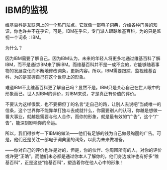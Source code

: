 # IBM的监视

维基百科是互联网上的一个热门站点，它就像一部电子词典，介绍各种门类的知识，你也许并不在乎它，可是，IBM在乎它，专门派人跟踪维基百科，为的只是监视一个词条：IBM。 

为什么？ 

因为IBM需要了解自己。因为IBM认为，未来的年轻人将更多地通过维基百科了解IBM，而不是通过IBM来了解IBM。而维基百科并不是一成不变的，它能够随着事物的发展变化而不断地修改词条，更新内容。所以，IBM需要跟踪、监视维基百科，为的是掌握自己在这个世界上的形象。 

难道IBM不比维基百科更了解自己吗？显然不是。IBM只是关心自己在世人眼中的形象而已。世人对IBM的评价，对IBM来说，才是真正有价值的评价。 

不要认为这样很累，也不要把但丁的名言“走自己的路，让别人去说吧”当成唯一的信条，这个世界你不能靠单打独斗去成就什么，你需要别人的认可，你越是想做一番大事业，就越是需要与他人合作，而你的形象，就是最有效的“广告”，这个“广告”，能深刻影响你的命运。 

所以，我们得参考一下IBM的做法——他们有足够的钱为自己做最绚丽的广告。可是，他们还是关注一部电子词典里的词条，以此为未来做准备。 

——你对自己的评价也许是对的，但是，你的伙伴、你周围所有的人，对你的评价或许更“正确”。而他们未必都是通过你本人了解你的，他们身边或许也有好多“维基百科”，正是这些“维基百科”，塑造着你在他人心中的形象！